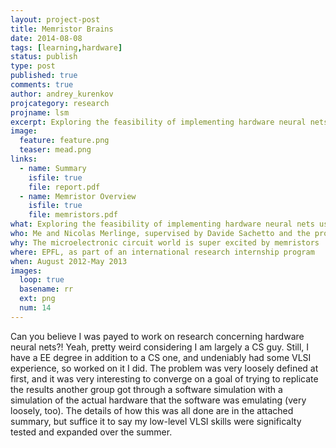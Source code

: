 ```yaml
---
layout: project-post
title: Memristor Brains
date: 2014-08-08
tags: [learning,hardware]
status: publish
type: post
published: true
comments: true
author: andrey_kurenkov
projcategory: research
projname: lsm
excerpt: Exploring the feasibility of implementing hardware neural nets using memristors
image:
  feature: feature.png
  teaser: mead.png
links:
  - name: Summary
    isfile: true
    file: report.pdf
  - name: Memristor Overview
    isfile: true
    file: memristors.pdf
what: Exploring the feasibility of implementing hardware neural nets using memristors
who: Me and Nicolas Merlinge, supervised by Davide Sachetto and the professor
why: The microelectronic circuit world is super excited by memristors
where: EPFL, as part of an international research internship program
when: August 2012-May 2013
images:
  loop: true
  basename: rr
  ext: png
  num: 14
---
```

Can you believe I was payed to work on research concerning hardware neural nets?! Yeah, pretty weird considering I am largely a CS guy. Still, I have a EE degree in addition to a CS one, and undeniably had some VLSI experience, so worked on it I did. The problem was very loosely defined at first, and it was very interesting to converge on a goal of trying to replicate the results another group got through a software simulation with a simulation of the actual hardware that the software was emulating (very loosely, too). The details of how this was all done are in the attached summary, but suffice it to say my low-level VLSI skills were significalty tested and expanded over the summer. 
